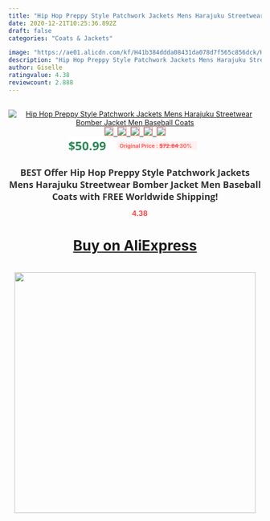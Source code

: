 ```yaml
---
title: "Hip Hop Preppy Style Patchwork Jackets Mens Harajuku Streetwear Bomber Jacket Men Baseball Coats"
date: 2020-12-21T10:25:36.892Z
draft: false
categories: "Coats & Jackets"

image: "https://ae01.alicdn.com/kf/H41b384ddda08431da078d7f565c856dck/Hip-Hop-Preppy-Style-Patchwork-Jackets-Mens-Harajuku-Streetwear-Bomber-Jacket-Men-Baseball-Coats.jpg"
description: "Hip Hop Preppy Style Patchwork Jackets Mens Harajuku Streetwear Bomber Jacket Men Baseball Coats"
author: Giselle
ratingvalue: 4.38
reviewcount: 2.888
---
```

<br>
<div style="text-align: center;">
<a href="https://s.click.aliexpress.com/e/_9HE39T" target="_blank" rel="nofollow noopener noreferrer"><img alt="Hip Hop Preppy Style Patchwork Jackets Mens Harajuku Streetwear Bomber Jacket Men Baseball Coats" class="magnifier-image" src="https://ae01.alicdn.com/kf/H41b384ddda08431da078d7f565c856dck/Hip-Hop-Preppy-Style-Patchwork-Jackets-Mens-Harajuku-Streetwear-Bomber-Jacket-Men-Baseball-Coats.jpg_640x640.jpg">
<br>
<img style="border:1px solid salmon" src="https://ae01.alicdn.com/kf/H41b384ddda08431da078d7f565c856dck/Hip-Hop-Preppy-Style-Patchwork-Jackets-Mens-Harajuku-Streetwear-Bomber-Jacket-Men-Baseball-Coats.jpg_120x120.jpg">&nbsp;&nbsp;<img style="border:1px solid salmon" src="https://ae01.alicdn.com/kf/Hc9bf1be14ee04adaa6e5b8e60dc19869b/Hip-Hop-Preppy-Style-Patchwork-Jackets-Mens-Harajuku-Streetwear-Bomber-Jacket-Men-Baseball-Coats.jpg_120x120.jpg">&nbsp;&nbsp;<img style="border:1px solid salmon" src="https://ae01.alicdn.com/kf/H2a02816679c34f10939cb25dac4168a0W/Hip-Hop-Preppy-Style-Patchwork-Jackets-Mens-Harajuku-Streetwear-Bomber-Jacket-Men-Baseball-Coats.jpg_120x120.jpg">&nbsp;&nbsp;<img style="border:1px solid salmon" src="https://ae01.alicdn.com/kf/H372afa7f05404e9f9f2e46973a15a86bp/Hip-Hop-Preppy-Style-Patchwork-Jackets-Mens-Harajuku-Streetwear-Bomber-Jacket-Men-Baseball-Coats.jpg_120x120.jpg">&nbsp;&nbsp;<img style="border:1px solid salmon" src="https://ae01.alicdn.com/kf/Hd1bf7f30e859478c9e9a634c5fc2770az/Hip-Hop-Preppy-Style-Patchwork-Jackets-Mens-Harajuku-Streetwear-Bomber-Jacket-Men-Baseball-Coats.jpg_120x120.jpg"></a></div><br0>
<div style="text-align: center;"><span style="background-color: white; border: 0px; box-sizing: border-box; color: seagreen; display: inline-block; font-family: &quot;open sans&quot; , &quot;arial&quot; , &quot;helvetica&quot; , sans-serif , &quot;heiti&quot;; font-size: 24px; font-stretch: inherit; font-weight: 700; line-height: inherit; margin: 0px 10px 0px 0px; padding: 0px; vertical-align: middle;">$50.99 </span>
<span style="background: rgb(255 , 241 , 241); border-radius: 3px; border: 0px; box-sizing: border-box; color: #ff4747; display: inline-block; font-family: inherit; font-size: 12px; font-stretch: inherit; font-style: inherit; font-variant: inherit; font-weight: 600; line-height: inherit; margin: 0px; padding: 2px 5px; transform: scale(0.9); vertical-align: middle;">Original Price : <b style="text-decoration: line-through;">$72.84 </b> 30%&nbsp;&nbsp;</span></div>
<h1 style="color: #333333; display: inline-block; font-family: &quot;open sans&quot; , &quot;arial&quot; , &quot;helvetica&quot; , sans-serif , &quot;heiti&quot;; font-size: 18px; font-stretch: inherit; font-weight: 700; text-align: center;">BEST Offer Hip Hop Preppy Style Patchwork Jackets Mens Harajuku Streetwear Bomber Jacket Men Baseball Coats with FREE Worldwide Shipping!</h1>
<div style="color: #ff4747; text-align: center;">
<img src="https://4.bp.blogspot.com/-M0ZcTcb-5uY/XleCXlxnR4I/AAAAAAAAAEc/OrjgMkXV1oMQFaCRZj5HQwOCBcu3w1FegCPcBGAYYCw/s1600/star.png" style="height: 15px;">&nbsp;<b>4.38</b></div>
<div class="button_cont" align="center"><a class="buynow_a" href="https://s.click.aliexpress.com/e/_9HE39T" target="_blank" rel="nofollow noopener noreferrer"><H1>Buy on AliExpress</H1></a></div><br>
<div class="separator" style="clear: both; text-align: center;">
<img src="https://lh3.googleusercontent.com/-pTy5HemUv9M/XlePHvY0dAI/AAAAAAAAAE4/0nX5iRUoIWY8eMW9Dpxeirr157OZliDIgCLcBGAsYHQ/s1600/badge.gif" width="480">
</div>

